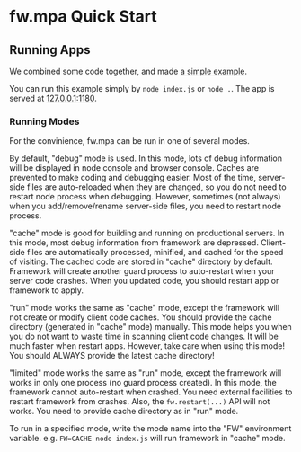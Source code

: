 # fw.mpa Quick Start #

## Running Apps ##

We combined some code together, and made [a simple example](../../examples/quick_start).

You can run this example simply by `node index.js` or `node .`.
The app is served at [127.0.0.1:1180](http://127.0.0.1:1180/).

### Running Modes ###

For the convinience, fw.mpa can be run in one of several modes.

By default, "debug" mode is used.
In this mode, lots of debug information will be displayed in node console and browser console.
Caches are prevented to make coding and debugging easier.
Most of the time, server-side files are auto-reloaded when they are changed, so you do not need to restart node process when debugging.
However, sometimes (not always) when you add/remove/rename server-side files, you need to restart node process.

"cache" mode is good for building and running on productional servers.
In this mode, most debug information from framework are depressed.
Client-side files are automatically processed, minified, and cached for the speed of visiting.
The cached code are stored in "cache" directory by default.
Framework will create another guard process to auto-restart when your server code crashes.
When you updated code, you should restart app or framework to apply.

"run" mode works the same as "cache" mode, except the framework will not create or modify client code caches.
You should provide the cache directory (generated in "cache" mode) manually.
This mode helps you when you do not want to waste time in scanning client code changes.
It will be much faster when restart apps.
However, take care when using this mode! You should ALWAYS provide the latest cache directory!

"limited" mode works the same as "run" mode, except the framework will works in only one process (no guard process created).
In this mode, the framework cannot auto-restart when crashed. You need external facilities to restart framework from crashes.
Also, the `fw.restart(...)` API will not works.
You need to provide cache directory as in "run" mode.

To run in a specified mode, write the mode name into the "FW" environment variable.
e.g. `FW=CACHE node index.js` will run framework in "cache" mode.
